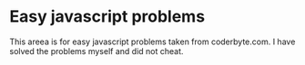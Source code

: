 # Easy javascript problems

This areea is for easy javascript problems taken from coderbyte.com.
I have solved the problems myself and did not cheat.